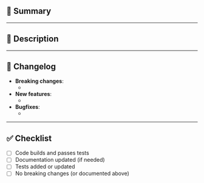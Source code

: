 ## 📄 Summary

<!--
Briefly explain the goal of this merge request.
What problem does it solve or what enhancement does it introduce?
-->

---

## 📝 Description

<!--
What changes were made and why?
Mention any structural or architectural changes, if applicable.
-->

---

## 🔧 Changelog

<!-- Please list relevant changes. Leave empty if not applicable. -->

- **Breaking changes**:
  - <!-- e.g., Changed method signatures in XYZ -->
- **New features**:
  - <!-- e.g., Added support for ABC -->
- **Bugfixes**:
  - <!-- e.g., Fixed race condition in XYZ -->

---

## ✅ Checklist

<!-- Mark with an 'x' where applicable -->

- [ ] Code builds and passes tests
- [ ] Documentation updated (if needed)
- [ ] Tests added or updated
- [ ] No breaking changes (or documented above)
